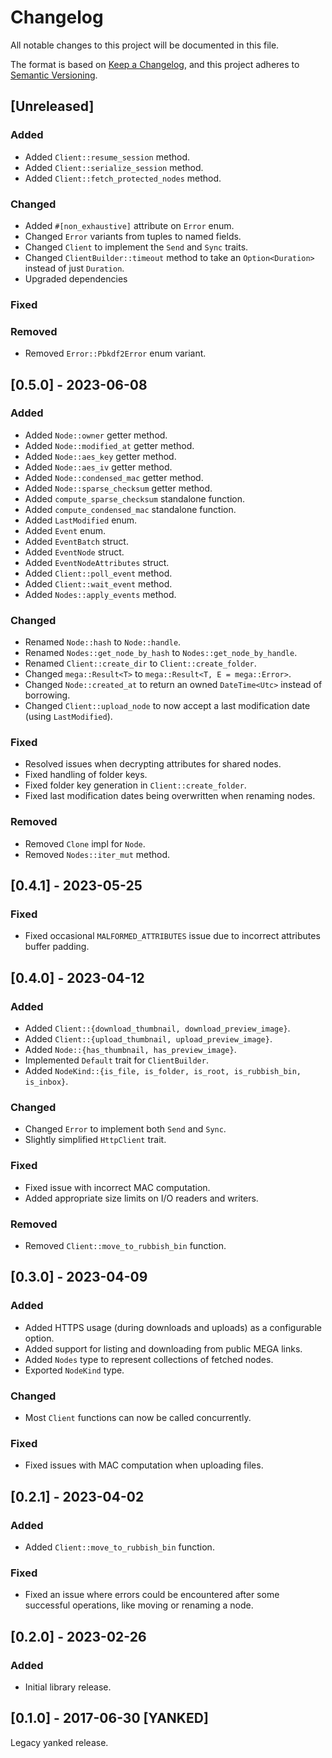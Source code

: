 Changelog
=========

All notable changes to this project will be documented in this file.

The format is based on [Keep a Changelog](https://keepachangelog.com/en/1.0.0/),
and this project adheres to [Semantic Versioning](https://semver.org/spec/v2.0.0.html).

[Unreleased]
------------

### Added

- Added `Client::resume_session` method.
- Added `Client::serialize_session` method.
- Added `Client::fetch_protected_nodes` method.

### Changed

- Added `#[non_exhaustive]` attribute on `Error` enum.
- Changed `Error` variants from tuples to named fields.
- Changed `Client` to implement the `Send` and `Sync` traits.
- Changed `ClientBuilder::timeout` method to take an `Option<Duration>` instead of just `Duration`.
- Upgraded dependencies

### Fixed

### Removed

- Removed `Error::Pbkdf2Error` enum variant.

[0.5.0] - 2023-06-08
--------------------

### Added

- Added `Node::owner` getter method.
- Added `Node::modified_at` getter method.
- Added `Node::aes_key` getter method.
- Added `Node::aes_iv` getter method.
- Added `Node::condensed_mac` getter method.
- Added `Node::sparse_checksum` getter method.
- Added `compute_sparse_checksum` standalone function.
- Added `compute_condensed_mac` standalone function.
- Added `LastModified` enum.
- Added `Event` enum.
- Added `EventBatch` struct.
- Added `EventNode` struct.
- Added `EventNodeAttributes` struct.
- Added `Client::poll_event` method.
- Added `Client::wait_event` method.
- Added `Nodes::apply_events` method.

### Changed

- Renamed `Node::hash` to `Node::handle`.
- Renamed `Nodes::get_node_by_hash` to `Nodes::get_node_by_handle`.
- Renamed `Client::create_dir` to `Client::create_folder`.
- Changed `mega::Result<T>` to `mega::Result<T, E = mega::Error>`.
- Changed `Node::created_at` to return an owned `DateTime<Utc>` instead of borrowing.
- Changed `Client::upload_node` to now accept a last modification date (using `LastModified`).

### Fixed

- Resolved issues when decrypting attributes for shared nodes.
- Fixed handling of folder keys.
- Fixed folder key generation in `Client::create_folder`.
- Fixed last modification dates being overwritten when renaming nodes.

### Removed

- Removed `Clone` impl for `Node`.
- Removed `Nodes::iter_mut` method.

[0.4.1] - 2023-05-25
--------------------

### Fixed

- Fixed occasional `MALFORMED_ATTRIBUTES` issue due to incorrect attributes buffer padding.

[0.4.0] - 2023-04-12
--------------------

### Added

- Added `Client::{download_thumbnail, download_preview_image}`.
- Added `Client::{upload_thumbnail, upload_preview_image}`.
- Added `Node::{has_thumbnail, has_preview_image}`.
- Implemented `Default` trait for `ClientBuilder`.
- Added `NodeKind::{is_file, is_folder, is_root, is_rubbish_bin, is_inbox}`.

### Changed

- Changed `Error` to implement both `Send` and `Sync`.
- Slightly simplified `HttpClient` trait.

### Fixed

- Fixed issue with incorrect MAC computation.
- Added appropriate size limits on I/O readers and writers.

### Removed

- Removed `Client::move_to_rubbish_bin` function.

[0.3.0] - 2023-04-09
--------------------

### Added

- Added HTTPS usage (during downloads and uploads) as a configurable option.
- Added support for listing and downloading from public MEGA links.
- Added `Nodes` type to represent collections of fetched nodes.
- Exported `NodeKind` type.

### Changed

- Most `Client` functions can now be called concurrently.

### Fixed

- Fixed issues with MAC computation when uploading files.

[0.2.1] - 2023-04-02
--------------------

### Added

- Added `Client::move_to_rubbish_bin` function.

### Fixed

- Fixed an issue where errors could be encountered after some successful operations, like moving or renaming a node.

[0.2.0] - 2023-02-26
--------------------

### Added

- Initial library release.

[0.1.0] - 2017-06-30 [YANKED]
-----------------------------

Legacy yanked release.
